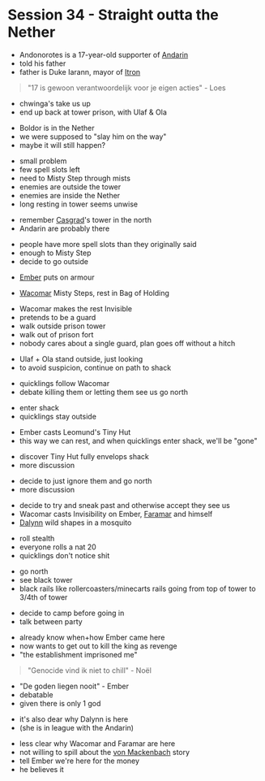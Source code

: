 # Session 34 - Straight outta the Nether

- Andonorotes is a 17-year-old supporter of [Andarin](https://bookstack.hemels.me/books/Darninia/page/the-andarin)
- told his father
- father is Duke Iarann, mayor of [Itron](https://bookstack.hemels.me/books/Darninia/page/itron)

> "17 is gewoon verantwoordelijk voor je eigen acties" - Loes

- chwinga's take us up
- end up back at tower prison, with Ulaf & Ola

+ Boldor is in the Nether
+ we were supposed to "slay him on the way"
+ maybe it will still happen?

- small problem
- few spell slots left
- need to Misty Step through mists
- enemies are outside the tower
- enemies are inside the Nether
- long resting in tower seems unwise

+ remember [Casgrad](https://bookstack.hemels.me/books/Darninia/page/imnahofo-sgoma#Casgrads%20Lair)'s tower in the north
+ Andarin are probably there

- people have more spell slots than they originally said
- enough to Misty Step
- decide to go outside

+ [Ember](https://bookstack.hemels.me/books/Darninia/page/ember-cinderquarry) puts on armour

- [Wacomar](https://bookstack.hemels.me/books/Darninia/page/wacomar-illitris) Misty Steps, rest in Bag of Holding

+ Wacomar makes the rest Invisible
+ pretends to be a guard
+ walk outside prison tower
+ walk out of prison fort
+ nobody cares about a single guard, plan goes off without a hitch

- Ulaf + Ola stand outside, just looking
- to avoid suspicion, continue on path to shack

+ quicklings follow Wacomar
+ debate killing them or letting them see us go north

- enter shack
- quicklings stay outside

+ Ember casts Leomund's Tiny Hut
+ this way we can rest, and when quicklings enter shack, we'll be "gone"

- discover Tiny Hut fully envelops shack
- more discussion

+ decide to just ignore them and go north
+ more discussion

- decide to try and sneak past and otherwise accept they see us
- Wacomar casts Invisibility on Ember, [Faramar](https://bookstack.hemels.me/books/Darninia/page/faramar-illitris) and himself
- [Dalynn](https://bookstack.hemels.me/books/Darninia/page/dalynn-lathrana) wild shapes in a mosquito

+ roll stealth
+ everyone rolls a nat 20
+ quicklings don't notice shit

- go north
- see black tower
- black rails like rollercoasters/minecarts rails going from top of tower to 3/4th of tower

+ decide to camp before going in
+ talk between party

- already know when+how Ember came here
- now wants to get out to kill the king as revenge
- "the establishment imprisoned me"

> "Genocide vind ik niet to chill" - Noël

- "De goden liegen nooit" - Ember
- debatable
- given there is only 1 god

+ it's also dear why Dalynn is here
+ (she is in league with the Andarin)

- less clear why Wacomar and Faramar are here
- not willing to spill about the [von Mackenbach](https://bookstack.hemels.me/books/Darninia/page/the-von-mackenbach-family) story
- tell Ember we're here for the money
- he believes it
